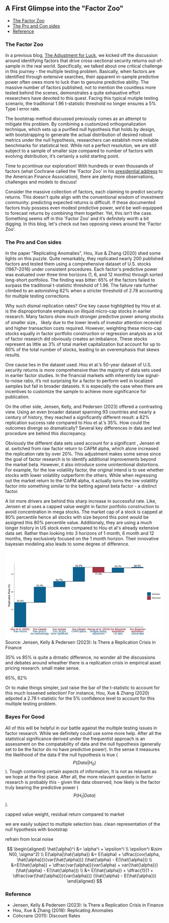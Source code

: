 #

## A First Glimpse into the "Factor Zoo"

- [The Factor Zoo](#crisis)
- [The Pro and Con sides](#two)
- [Reference](#ref)

### The Factor Zoo <a name="crisis"></a>


In a previous blog, [The Adjustment for Luck](https://skybluerw.github.io/2024/06/26/luck-factor-zoo.html), we kicked off the discussion around identifying factors that drive cross-sectional security returns out-of-sample in the real world. Specifically, we talked about one critical challenge in this journey - the multiple testing problem. Basically, when factors are identified through extensive searches, their apparent in-sample predictive power often owes more to luck than to genuine predictive ability. The massive number of factors published, not to mention the countless more tested behind the scenes, demonstrates a quite exhaustive effort researchers have devoted to this quest. Facing this typical mutiple testing scenario, the traditional 1.96 t-statistic threshold no longer ensures a 5% Type I error rate. 

The bootstrap method discussed previously comes as an attempt to mitigate this problem. By combining a customized orthogonalization technique, which sets up a purified null hypothesis that holds by design, with bootstrapping to generate the actual distribution of desired robust metrics under the null hypothesis, researchers can establish more reliable benchmarks for statistical test. While not a perfect resolution, we are still subject to a sample of smaller size compared to number of factors with evolving distribution, it’s certainly a solid starting point.

Time to pcontinue our exploration! With hundreds or even thousands of factors (what Cochrane called the 'Factor Zoo' in his [presidential address](https://www.nber.org/papers/w16972) to the American Finance Association), there are plenty more observations, challenges and models to discuss! 

Consider the massive collection of factors, each claiming to predict security returns. This doesn't quite align with the conventional wisdom of investment community: predicting expected returns is difficult. If these documented factors truly possess even modest predictive power, we’d be well-equipped to forecast returns by combining them together. Yet, this isn’t the case. Something seems off in this 'Factor Zoo' and it’s definitely worth a bit digging. In this blog, let's check out two opposing views around the 'Factor Zoo'. 

### The Pro and Con sides <a name="two"></a>

In the paper "Replicating Anomalies", Hou, Xue & Zhang (2020) shed some lights on this puzzle. Quite remarkably, they replicated nearly 200 published factors and tested them using a comprehensive dataset of U.S. stocks (1967–2016) under consistent procedures. Each factor's predictive power was evaluated over three time horizons (1, 6, and 12 months) through sorted long-short portfolios. The finding was bitter: 65% of the factors failed to surpass the traditional t-statistic threshold of 1.96. The failure rate further climbed to an astonishing 82% when a stricter threshold of 2.78 accounting for multiple testing corrections.

Why such dismal replication rates? One key cause highlighted by Hou et al. is the disproportionate emphasis on illiquid micro-cap stocks in earlier research. Many factors show much stronger predictive power among stocks of smaller size， likely due to the lower levels of investor attention recevied and higher transaction costs required. However, weighting these micro-cap stocks equally in factor portfolio construction or regression analysis as a lot of factor research did obviously creates an imbalance. These stocks represent as little as 3% of total market capitalization but account for up to 60% of the total number of stocks, leading to an overemphasis that skews results.

One cause lies in the dataset used. Hou et al.’s 50-year dataset of U.S. security returns is more comprehensive than the majority of data sets used in earlier factor studies. In the financial markets with inherently low signal-to-noise ratio, it’s not surprising for a factor to perform well in localized samples but fail in broader datasets. It is especially the case when there are incentives to customize the sample to achieve more significance for publication. 

On the other side, Jensen, Kelly, and Pedersen (2023) offered a contrasting view. Using an even broader dataset spanning 93 countries and nearly a century of history, they reached a significantly different result: a 82% replication success rate compared to Hou et al.’s 35%. How could the outcomes diverge so dramatically? Several key differences in data and test procedure are behind this discrepancy. 

Obviously the different data sets used account for a significant , Jensen et al. switched from raw factor return to CAPM alpha, which alone increased the replication rate by over 20%. This adjustment makes some sense since the goal of factor research is to identify additional improvements beyond the market beta. However, it also introduce some unintentional distortions. For example, for the low volatility factor, the original intend is to see whether stocks with lower volatility outperform the others. While when regressing out the market return to the CAPM alpha, it actually turns the low volatility factor into something similar to the betting against beta factor - a distinct factor. 

A lot more drivers are behind this sharp increase in successful rate. Like, Jensen et al uses a capped value weight in factor portfolio construction to avoid concentration in mega stocks. The market cap of a stock is capped at 80% percentile hence all stocks with size beyond this point would be assigned this 80% percentile value. Additionaly, they are using a much longer history in US stock even compared to Hou et al's already extensive data set. Rather than looking into 3 horizons of 1 month, 6 month and 12 months, they exclusively focused on the 1 month horizon. Their innovative bayesian modeling also leads to some degree of difference.

![GDP](https://raw.githubusercontent.com/SkyBlueRW/SkyBlueRW.github.io/main/_posts/asset/replication.jpg)
Source: Jensen, Kelly & Pedersen (2023): Is There a Replication Crisis in Finance


35% vs 85% is quite a drmatic difference, no wonder all the discussions and debates around wheather there is a replication crisis in empirical asset pricing research. small make sense. 






65%, 82%



Or to make things simpler, just raise the bar of the t-statistic to account for this much lossened selection! For instance, Hou, Xue & Zhang (2020) adpoted a 2.78 t-statistic for the 5% confidence level to account for this multiple testing problem. 




### Bayes For Good <a name="bay"></a>

All of this will be helpful in our battle against the multiple testing issues in factor research. While we definitely could use some more help. After all the statistical significance derived under the frequentist approach is an assessment on the compatability of data and the null hypothesis (generally set to be the factor do no have predictive power). In the sense it measures the likelihood of the data if the null hypothesis is true ($$P(Data|H_0)$$). Tough containing certain aspects of information, It is not as relavant as we hope at the first place. After all, the more relavant question in factor research is probably this - given the data observed, how likely is the factor truly bearing the predictive power ($$P(H_1|Data)$$).



capped value weight, residual return compared to market


we are easily subject to multiple selection bias. clean representation of the null hypothesis with bootstrap

refrain from local noise

$$
\begin{aligned}
\hat{\alpha}^i &= \alpha^i + \epsilon^i \\
\epsilon^i &\sim N(0, \sigma^2) \\
E(\alpha|\hat{\alpha}) &= E(\alpha) + \dfrac{cov(\alpha, \hat{\alpha})}{var(\hat{\alpha})} (\hat{\alpha} - E(\hat{\alpha})) \\
&=E(\hat{\alpha}) + \dfrac{var(\alpha)}{var(\alpha) + var(\hat{\alpha})} (\hat{\alpha} - E(\hat{\alpha})) \\
&= E(\hat{\alpha}) + \dfrac{1}{1 + \dfrac{var(\hat{\alpha})}{var(\alpha)}} (\hat{\alpha} - E(\hat{\alpha}))
\end{aligned}
$$

### Reference <a name="ref"></a>
- Jensen, Kelly & Pedersen (2023): Is There a Replication Crisis in Finance
- Hou, Xue & Zhang (2018): Replicating Anomalies
- Cohcrane (2011): Discount Rates
